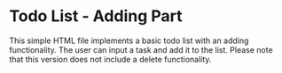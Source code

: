 
# Todo List - Adding Part

This simple HTML file implements a basic todo list with an adding functionality. The user can input a task and add it to the list. Please note that this version does not include a delete functionality.

